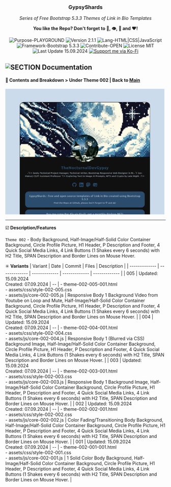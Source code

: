 <!-- <p align="center"><img src="/md_assets/octocat.gif" alt="Logo" width="130" height="130"></p> -->
<h3 align="center">GypsyShards</h3>
<p align="center"><em>Series of Free Bootstrap 5.3.3 Themes of Link in Bio Templates</em></p>
<p align="center"><strong>You like the Repo? Don't forget to 🌟, 👁️, 🔱 and ❤️!</strong></p>
<p align="center">
   <img src="https://img.shields.io/badge/Purpose-PLAYGROUND-%2300416a?logoColor=white&labelColor=%2300416a&color=%2324292e&textColor=white" alt="Purpose-PLAYGROUND">
   <img src="https://img.shields.io/badge/Version-2.1.1-%2300416a?logoColor=white&labelColor=%2300416a&color=%2324292e&textColor=white" alt="Version 2.1.1">
   <img src="https://img.shields.io/badge/Lang-HTML%20|%20CSS%20|%20JavaScript-%2300416a?logoColor=white&labelColor=%2300416a&color=%2324292e&textColor=white" alt="Lang-HTML|CSS|JavaScript">
   <img src="https://img.shields.io/badge/Framework-Bootstrap%205.3.3-%2300416a?logoColor=white&labelColor=%2300416a&color=%2324292e&textColor=white" alt="Framework-Bootstrap 5.3.3">
   <img src="https://img.shields.io/badge/Contribute-OPEN-%2300416a?logoColor=white&labelColor=%2300416a&color=%2324292e&textColor=white" alt="Contribute-OPEN">
   <img src="https://img.shields.io/badge/License-MIT-%2300416a?logoColor=white&labelColor=%2300416a&color=%2324292e&textColor=white" alt="License MIT">
   <img src="https://img.shields.io/badge/Last%20Update-15.09.2024-%2300416a?logoColor=white&labelColor=%2300416a&color=%2324292e&textColor=white" alt="Last Update 15.09.2024">
   <a href="https://ko-fi.com/thenocturnaldevgypsy">
      <img src="https://img.shields.io/badge/Support%20me%20via%20Ko--Fi-%2300416a?logo=ko-fi&logoColor=white&color=%2300416a&textColor=white" alt="Support me via Ko-Fi">
   </a>
</p>

## ![SECTION Documentation](https://img.shields.io/badge/📚-Documentation-%2300416a?logoColor=white&labelColor=%2300416a&color=%2324292e&textColor=white)

#### 📖 Contents and Breakdown > Under Theme 002 | Back to [Main](README.md)

<img src="/md_assets/theme-002.jpg" alt="Theme 002" width="500">

---

☑️ **Description/Features** 

`Theme 002` - Body Background, Half-Image/Half-Solid Color Container Background, Circle Profile Picture, H1 Header, P Description and Footer, 4 Quick Social Media Links, 4 Link Buttons (1 Shakes every 6 seconds) with H2 Title, SPAN Description and Border Lines on Mouse Hover.

✳️ **Variants**
| Variant | Date | Commit | Files | Description |
| ------------- | ------------- | ------------- | ------------- | ------------- |
| 005 | Updated: 15.09.2024<br>Created: 07.09.2024 | -- | - theme-002-005-001.html<br>- assets/css/style-002-005.css<br>- assets/js/core-002-005.js | Responsive Body 1 Background Video from Youtube on Loop and Mute, Half-Image/Half-Solid Color Container Background, Circle Profile Picture, H1 Header, P Description and Footer, 4 Quick Social Media Links,  4 Link Buttons (1 Shakes every 6 seconds) with H2 Title, SPAN Description and Border Lines on Mouse Hover. |
| 004 | Updated: 15.09.2024<br>Created: 07.09.2024 | -- | - theme-002-004-001.html<br>- assets/css/style-002-004.css<br>- assets/js/core-002-004.js | Responsive Body 1 (Blurred via CSS) Background Image, Half-Image/Half-Solid Color Container Background, Circle Profile Picture, H1 Header, P Description and Footer, 4 Quick Social Media Links,  4 Link Buttons (1 Shakes every 6 seconds) with H2 Title, SPAN Description and Border Lines on Mouse Hover. |
| 003 | Updated: 15.09.2024<br>Created: 07.09.2024 | -- | - theme-002-003-001.html<br>- assets/css/style-002-003.css<br>- assets/js/core-002-003.js | Responsive Body 1 Background Image, Half-Image/Half-Solid Color Container Background, Circle Profile Picture, H1 Header, P Description and Footer, 4 Quick Social Media Links,  4 Link Buttons (1 Shakes every 6 seconds) with H2 Title, SPAN Description and Border Lines on Mouse Hover. |
| 002 | Updated: 15.09.2024<br>Created: 07.09.2024 | -- | - theme-002-002-001.html<br>- assets/css/style-002-002.css<br>- assets/js/core-002-002.js | Color Fading/Transitioning Body Background, Half-Image/Half-Solid Color Container Background, Circle Profile Picture, H1 Header, P Description and Footer, 4 Quick Social Media Links,  4 Link Buttons (1 Shakes every 6 seconds) with H2 Title, SPAN Description and Border Lines on Mouse Hover. |
| 001 | Updated: 15.09.2024<br>Created: 07.09.2024 | -- | - theme-002-001-001.html<br>- assets/css/style-002-001.css<br>- assets/js/core-002-001.js | 1 Solid Color Body Background, Half-Image/Half-Solid Color Container Background, Circle Profile Picture, H1 Header, P Description and Footer, 4 Quick Social Media Links,  4 Link Buttons (1 Shakes every 6 seconds) with H2 Title, SPAN Description and Border Lines on Mouse Hover. |